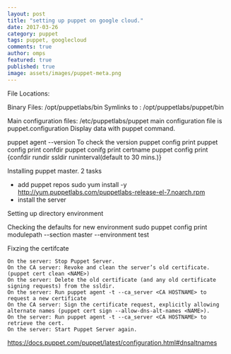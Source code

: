 ```yaml
---
layout: post
title: "setting up puppet on google cloud."
date: 2017-03-26
category: puppet
tags: puppet, googlecloud
comments: true
author: omps
featured: true
published: true
image: assets/images/puppet-meta.png
---
```



File Locations:

Binary Files: /opt/puppetlabs/bin
Symlinks to : /opt/puppetlabs/puppet/bin

Main configuration files: /etc/puppetlabs/puppet main configuration file is puppet.configuration
Display data with puppet command.

puppet agent --version To check the version
puppet config print
puppet config print confdir
puppet conifg print certname
puppet config print {confdir rundir ssldir runinterval(default to 30 mins.)}


Installing puppet master.
2 tasks
- add puppet repos
sudo yum install -y http://yum.puppetlabs.com/puppetlabs-release-el-7.noarch.rpm
- install the server

Setting up directory environment



Checking the defaults for new environment
sudo puppet config print modulepath --section master --environment test


Fixzing the certifcate

    On the server: Stop Puppet Server.
    On the CA server: Revoke and clean the server’s old certificate. (puppet cert clean <NAME>)
    On the server: Delete the old certificate (and any old certificate signing requests) from the ssldir.
    On the server: Run puppet agent -t --ca_server <CA HOSTNAME> to request a new certificate
    On the CA server: Sign the certificate request, explicitly allowing alternate names (puppet cert sign --allow-dns-alt-names <NAME>).
    On the server: Run puppet agent -t --ca_server <CA HOSTNAME> to retrieve the cert.
    On the server: Start Puppet Server again.
https://docs.puppet.com/puppet/latest/configuration.html#dnsaltnames
